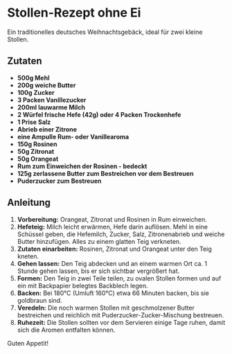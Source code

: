 # Stollen-Rezept ohne Ei

Ein traditionelles deutsches Weihnachtsgebäck, ideal für zwei kleine Stollen.

## Zutaten
- **500g Mehl**
- **200g weiche Butter**
- **100g Zucker**
- **3 Packen Vanillezucker**
- **200ml lauwarme Milch**
- **2 Würfel frische Hefe (42g) oder 4 Packen Trockenhefe**
- **1 Prise Salz**
- **Abrieb einer Zitrone**
- **eine Ampulle Rum- oder Vanillearoma**
- **150g Rosinen**
- **50g Zitronat**
- **50g Orangeat**
- **Rum zum Einweichen der Rosinen - bedeckt**
- **125g zerlassene Butter zum Bestreichen vor dem Bestreuen**
- **Puderzucker zum Bestreuen**

## Anleitung

1. **Vorbereitung:** Orangeat, Zitronat und Rosinen in Rum einweichen.
2. **Hefeteig:** Milch leicht erwärmen, Hefe darin auflösen. Mehl in eine Schüssel geben, die Hefemilch, Zucker, Salz, Zitronenabrieb und weiche Butter hinzufügen. Alles zu einem glatten Teig verkneten.
3. **Zutaten einarbeiten:** Rosinen, Zitronat und Orangeat unter den Teig kneten.
4. **Gehen lassen:** Den Teig abdecken und an einem warmen Ort ca. 1 Stunde gehen lassen, bis er sich sichtbar vergrößert hat.
5. **Formen:** Den Teig in zwei Teile teilen, zu ovalen Stollen formen und auf ein mit Backpapier belegtes Backblech legen.
6. **Backen:** Bei 180°C (Umluft 160°C) etwa 66 Minuten backen, bis sie goldbraun sind.
7. **Veredeln:** Die noch warmen Stollen mit geschmolzener Butter bestreichen und reichlich mit Puderzucker-Zucker-Mischung bestreuen.
8. **Ruhezeit:** Die Stollen sollten vor dem Servieren einige Tage ruhen, damit sich die Aromen entfalten können.

Guten Appetit!

